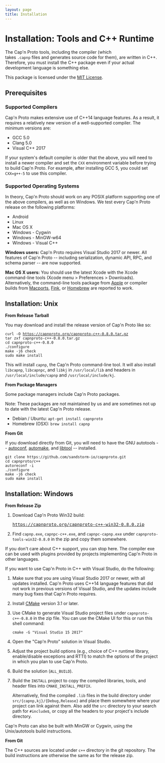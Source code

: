 ```yaml
---
layout: page
title: Installation
---
```


# Installation: Tools and C++ Runtime

<div style="float: right"><a class="groups_link" style="color: #fff"
href="https://groups.google.com/group/capnproto-announce">Get Notified of Updates</a></div>

The Cap'n Proto tools, including the compiler (which takes `.capnp` files and generates source code
for them), are written in C++.  Therefore, you must install the C++ package even if your actual
development language is something else.

This package is licensed under the [MIT License](http://opensource.org/licenses/MIT).

## Prerequisites

### Supported Compilers

Cap'n Proto makes extensive use of C++14 language features. As a result, it requires a relatively
new version of a well-supported compiler. The minimum versions are:

* GCC 5.0
* Clang 5.0
* Visual C++ 2017

If your system's default compiler is older that the above, you will need to install a newer
compiler and set the `CXX` environment variable before trying to build Cap'n Proto. For example,
after installing GCC 5, you could set `CXX=g++-5` to use this compiler.

### Supported Operating Systems

In theory, Cap'n Proto should work on any POSIX platform supporting one of the above compilers,
as well as on Windows. We test every Cap'n Proto release on the following platforms:

* Android
* Linux
* Mac OS X
* Windows - Cygwin
* Windows - MinGW-w64
* Windows - Visual C++

**Windows users:** Cap'n Proto requires Visual Studio 2017 or newer. All features
of Cap'n Proto -- including serialization, dynamic API, RPC, and schema parser -- are now supported.

**Mac OS X users:** You should use the latest Xcode with the Xcode command-line
tools (Xcode menu > Preferences > Downloads).  Alternatively, the command-line tools
package from [Apple](https://developer.apple.com/downloads/) or compiler builds from
[Macports](http://www.macports.org/), [Fink](http://www.finkproject.org/), or
[Homebrew](http://brew.sh/) are reported to work.

## Installation: Unix

**From Release Tarball**

You may download and install the release version of Cap'n Proto like so:

<pre><code>curl -O <a href="https://capnproto.org/capnproto-c++-0.8.0.tar.gz">https://capnproto.org/capnproto-c++-0.8.0.tar.gz</a>
tar zxf capnproto-c++-0.8.0.tar.gz
cd capnproto-c++-0.8.0
./configure
make -j6 check
sudo make install</code></pre>

This will install `capnp`, the Cap'n Proto command-line tool.  It will also install `libcapnp`,
`libcapnpc`, and `libkj` in `/usr/local/lib` and headers in `/usr/local/include/capnp` and
`/usr/local/include/kj`.

**From Package Managers**

Some package managers include Cap'n Proto packages.

Note: These packages are not maintained by us and are sometimes not up to date with the latest Cap'n Proto release.

* Debian / Ubuntu: `apt-get install capnproto`
* Homebrew (OSX): `brew install capnp`

**From Git**

If you download directly from Git, you will need to have the GNU autotools --
[autoconf](http://www.gnu.org/software/autoconf/),
[automake](http://www.gnu.org/software/automake/), and
[libtool](http://www.gnu.org/software/libtool/) -- installed.

    git clone https://github.com/sandstorm-io/capnproto.git
    cd capnproto/c++
    autoreconf -i
    ./configure
    make -j6 check
    sudo make install

## Installation: Windows

**From Release Zip**

1. Download Cap'n Proto Win32 build:

   <pre><a href="https://capnproto.org/capnproto-c++-win32-0.8.0.zip">https://capnproto.org/capnproto-c++-win32-0.8.0.zip</a></pre>

2. Find `capnp.exe`, `capnpc-c++.exe`, and `capnpc-capnp.exe` under `capnproto-tools-win32-0.8.0` in
   the zip and copy them somewhere.

If you don't care about C++ support, you can stop here. The compiler exe can be used with plugins
provided by projects implementing Cap'n Proto in other languages.

If you want to use Cap'n Proto in C++ with Visual Studio, do the following:

1. Make sure that you are using Visual Studio 2017 or newer, with all updates installed. Cap'n
   Proto uses C++14 language features that did not work in previous versions of Visual Studio,
   and the updates include many bug fixes that Cap'n Proto requires.

2. Install [CMake](http://www.cmake.org/) version 3.1 or later.

3. Use CMake to generate Visual Studio project files under `capnproto-c++-0.8.0` in the zip file.
   You can use the CMake UI for this or run this shell command:

       cmake -G "Visual Studio 15 2017"

3. Open the "Cap'n Proto" solution in Visual Studio.

4. Adjust the project build options (e.g., choice of C++ runtime library, enable/disable exceptions
   and RTTI) to match the options of the project in which you plan to use Cap'n Proto.

5. Build the solution (`ALL_BUILD`).

6. Build the `INSTALL` project to copy the compiled libraries, tools, and header files into
   `CMAKE_INSTALL_PREFIX`.

   Alternatively, find the compiled `.lib` files in the build directory under
   `src/{capnp,kj}/{Debug,Release}` and place them somewhere where your project can link against them.
   Also add the `src` directory to your search path for `#include`s, or copy all the headers to your
   project's include directory.

Cap'n Proto can also be built with MinGW or Cygwin, using the Unix/autotools build instructions.

**From Git**

The C++ sources are located under `c++` directory in the git repository. The build instructions are
otherwise the same as for the release zip.

